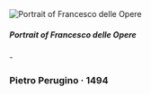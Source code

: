 <div class="artwork-of-the-day">
      <img src="https://uploads7.wikiart.org/images/pietro-perugino/portrait-of-francesco-delle-opere-1494.jpg!Large.jpg" alt="Portrait of Francesco delle Opere"/>
      <h5>Portrait of Francesco delle Opere</h5> - <h3>
                    Pietro Perugino
                    ·  1494
                </h3>
    </div>